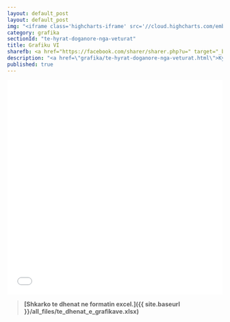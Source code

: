 ```yaml
---
layout: default_post
layout: default_post
img: "<iframe class='highcharts-iframe' src='//cloud.highcharts.com/embed/uduteb' style='border: 0; width: 100%; height: 400px'>&nbsp;</iframe>"
category: grafika
sectionId: "te-hyrat-doganore-nga-veturat"
title: Grafiku VI
sharefb: <a href="https://facebook.com/sharer/sharer.php?u=" target="_blank"><i class="fa fa-facebook"> | Share on facebook</i> </a>
description: "<a href=\"grafika/te-hyrat-doganore-nga-veturat.html\">Ky grafikon </a>paraqet të hyrat doganore nga veturat."
published: true
---
```










<iframe class="highcharts-iframe" src="//cloud.highcharts.com/embed/uduteb" style="border: 0; width: 100%; height: 500px">&nbsp;</iframe>

>**[Shkarko te dhenat ne formatin excel.]({{ site.baseurl }}/all_files/te_dhenat_e_grafikave.xlsx)**
